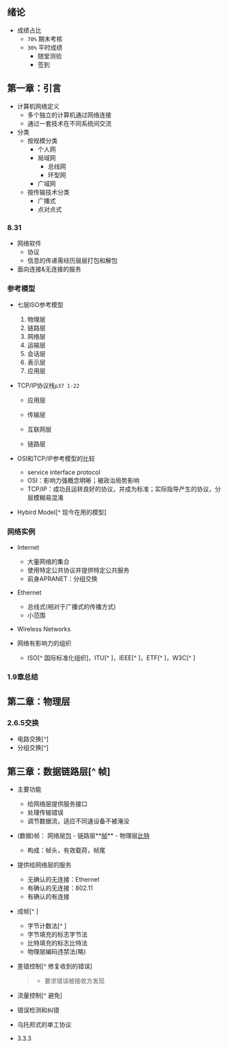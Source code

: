 ## 绪论

- 成绩占比
  - `70%` 期末考核
  - `30%` 平时成绩
    - 随堂测验
    - 签到



## 第一章：引言

- 计算机网络定义
  - 多个独立的计算机通过网络连接
  - 通过一套技术在不同系统间交流
- 分类
  - 按规模分类
    - 个人网
    - 局域网
      - 总线网
      - 环型网
    - 广域网
  - 按传输技术分类
    - 广播式
    - 点对点式
### 8.31
- 网络软件
	- 协议
	- 信息的传递需经历层层打包和解包
- 面向连接&无连接的服务



### 参考模型

- 七层ISO参考模型
  1. 物理层
  2. 链路层
  3. 网络层
  4. 运输层
  5. 会话层
  6. 表示层
  7. 应用层

- TCP/IP协议栈`p37 1-22`

  - 应用层

  - 传输层

  - 互联网层

  - 链路层

- OSI和TCP/IP参考模型的比较
  - service interface protocol
  - OSI：影响力强概念明晰；被政治局势影响
  - TCP/IP：成功且运转良好的协议，并成为标准；实际指导产生的协议，分层模糊易混淆
- Hybird Model[^ 现今在用的模型]

### 网络实例

- Internet
  - 大量网络的集合
  - 使用特定公共协议并提供特定公共服务
  - 前身APRANET：分组交换
- Ethernet
  - 总线式(相对于广播式的传播方式)
  - 小范围
- Wireless Networks

- 网络有影响力的组织
  - ISO[^ 国际标准化组织]，ITU[^ ]，IEEE[^ ]，ETF[^ ]，W3C[^ ]

### 1.9章总结



## 第二章：物理层

### 2.6.5交换

- 电路交换[^]
- 分组交换[^]



## 第三章：数据链路层[^ 帧]

- 主要功能
  - 给网络层提供服务接口
  - 处理传输错误
  - 调节数据流，适应不同速设备不被淹没
  
- (数据)帧：  网络层<u>包</u> - 链路层**<u>帧</u>** - 物理层<u>比特</u>
  - 构成：帧头，有效载荷，帧尾
  
- 提供给网络层的服务
  - 无确认的无连接：Ethernet
  - 有确认的无连接：802.11
  - 有确认的有连接
  
- 成帧[^ ]

  - 字节计数法[^ ]
  - 字节填充的标志字节法
  - 比特填充的标志比特法
  - 物理层编码违禁法(略)

- 差错控制[^ 修复收到的错误]

  > - 要求错误被接收方发现

- 流量控制[^ 避免]

- 错误检测和纠错

- 乌托邦式的单工协议

- 3.3.3